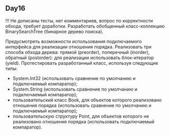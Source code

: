 Day16
---
!!! Не дописаны тесты, нет комментариев, вопрос по корректности обхода, требует доработки.
Разработать обобщенный класс-коллекцию BinarySearchTree (бинарное дерево поиска). 

Предусмотреть возможности использования подключаемого интерфейса для реализации отношения порядка. Реализовать три способа обхода дерева: прямой (preorder), поперечный (inorder), обратный (postorder): для реализации использовать блок-итератор (yield). Протестировать разработанный класс, используя следующие типы:
 *  System.Int32 (использовать сравнение по умолчанию и подключаемый компаратор);
 *  System.String (использовать сравнение по умолчанию и подключаемый компаратор);
 *  пользовательский класс Book, для объектов которого реализовано отношения порядка (использовать сравнение по умолчанию и подключаемый компаратор);
 *  пользовательскую структуру Point, для объектов которого не реализовано отношения порядка (использовать подключаемый компаратор).

